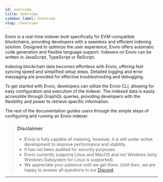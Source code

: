 ```yaml
---
id: overview
title: Overview
sidebar_label: Overview
slug: /overview
---
```



Envio is a real-time indexer built specifically for EVM-compatible blockchains, providing developers with a seamless and efficient indexing solution. Designed to optimize the user experience, Envio offers automatic code generation and flexible language support.
Indexers on Envio can be written in JavaScript, TypeScript or ReScript.

Indexing blockchain data becomes effortless with Envio, offering fast syncing speed and simplified setup steps. Detailed logging and error messaging are provided for effective troubleshooting and debugging.

<!-- One of the standout features of Envio is its ability to aggregate and index data from multiple chains into a hosted database, ensuring reliable uptime and providing monitoring capabilities for the indexer's health status.
-->
To get started with Envio, developers can utilize the Envio CLI, allowing for easy configuration and execution of the indexer. The indexed data is easily accessible through GraphQL queries, providing developers with the flexibility and power to retrieve specific information.

The rest of the documentation guides users through the simple steps of configuring and running an Envio indexer.


> ### Disclaimer
> - Envio is fully capable of indexing, however, it is still under active development to improve performance and stability.
> - It has not been audited for security purposes.
> - Envio currently supports Linux and MacOS and not Windows (only Windows Subsystem for Linux is supported).
> - We appreciate your patience until we get there. Until then, we are happy to answer all questions in our [Discord](https://discord.gg/Q9qt8gZ2fX).


---